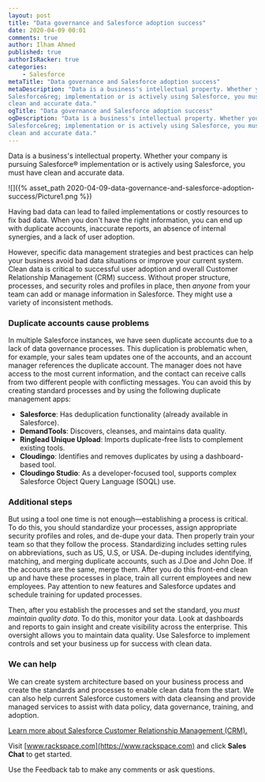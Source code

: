 ```yaml
---
layout: post
title: "Data governance and Salesforce adoption success"
date: 2020-04-09 00:01
comments: true
author: Ilham Ahmed
published: true
authorIsRacker: true
categories:
    - Salesforce
metaTitle: "Data governance and Salesforce adoption success"
metaDescription: "Data is a business's intellectual property. Whether your company is pursuing
Salesforce&reg; implementation or is actively using Salesforce, you must have
clean and accurate data."
ogTitle: "Data governance and Salesforce adoption success"
ogDescription: "Data is a business's intellectual property. Whether your company is pursuing
Salesforce&reg; implementation or is actively using Salesforce, you must have
clean and accurate data."
---
```


Data is a business's intellectual property. Whether your company is pursuing
Salesforce&reg; implementation or is actively using Salesforce, you must have
clean and accurate data.

<!-- more -->

![]({% asset_path 2020-04-09-data-governance-and-salesforce-adoption-success/Picture1.png %})


Having bad data can lead to failed implementations or costly resources to fix
bad data. When you don't have the right information, you can end up with
duplicate accounts, inaccurate reports, an absence of internal
synergies, and a lack of user adoption.

However, specific data management strategies and best practices can help your
business avoid bad data situations or improve your current system. Clean data
is critical to successful user adoption and overall Customer Relationship
Management (CRM) success. Without proper structure, processes, and security
roles and profiles in place, then *anyone* from your team can add or
manage information in Salesforce. They might use a variety of
inconsistent methods.

### Duplicate accounts cause problems

In multiple Salesforce instances, we have seen duplicate accounts due to a lack
of data governance processes. This duplication is problematic when, for example,
your sales team updates one of the accounts, and an account manager references
the duplicate account. The manager does not have access to the most current
information, and the contact can receive calls from two different people with
conflicting messages. You can avoid this by creating standard processes and by
using the following duplicate management apps:

- **Salesforce**: Has deduplication functionality (already available in Salesforce).
- **DemandTools**: Discovers, cleanses, and maintains data quality.
- **Ringlead Unique Upload**: Imports duplicate-free lists to complement existing
  tools.
- **Cloudingo**: Identifies and removes duplicates by using a dashboard-based tool.
- **Cloudingo Studio**: As a developer-focused tool, supports complex Salesforce
  Object Query Language (SOQL) use.

### Additional steps

But using a tool one time is not enough&mdash;establishing a process is critical.
To do this, you should standardize your processes, assign appropriate security
profiles and roles, and de-dupe your data. Then properly train your team so that
they follow the process. Standardizing includes setting rules on
abbreviations, such as US, U.S, or USA. De-duping includes identifying, matching,
and merging duplicate accounts, such as J.Doe and John Doe. If the accounts are
the same, merge them. After you do this front-end clean up and have these
processes in place, train all current employees and new employees. Pay attention
to new features and Salesforce updates and schedule training for updated
processes.

Then, after you establish the processes and set the standard, you *must maintain
quality data*. To do this, monitor your data. Look at dashboards and
reports to gain insight and create visibility across the enterprise. This
oversight allows you to maintain data quality. Use Salesforce to implement
controls and set your business up for success with clean data.

### We can help

We can create system architecture based on your business process and create the
standards and processes to enable clean data from the start. We can also help
current Salesforce customers with data cleansing and provide managed services
to assist with data policy, data governance, training, and adoption.

<a class="cta teal" id="cta" href="https://www.rackspace.com/salesforce">Learn more about Salesforce Customer Relationship Management (CRM).</a>

Visit [www.rackspace.com](https://www.rackspace.com) and click **Sales Chat**
to get started.

Use the Feedback tab to make any comments or ask questions.

